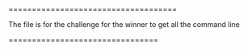 ====================================









The file is for the challenge for the winner to get all the command line 









================================
